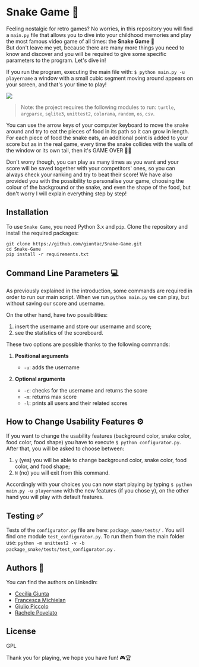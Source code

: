 # Snake Game 🐍

Feeling nostalgic for retro games? No worries, in this repository you will find a `main.py` file that allows you to dive into your childhood memories and play the most famous video game of all times: the **Snake Game** 🐍 <br/>But don't leave me yet, because there are many more things you need to know and discover and you will be required to give some specific parameters to the program. Let's dive in!

If you run the program, executing the main file with: `$ python main.py -u playername` a window with a small cubic segment moving around appears on your screen, and that's your time to play! 

![](snake_game.gif)

> Note: the project requires the following modules to run: `turtle`, `argparse`, `sqlite3`, `unittest2`, `colorama`, `random`, `os`, `csv`.

You can use the arrow keys of your computer keyboard to move the snake around and try to eat the pieces of food in its path so it can grow in length. For each piece of food the snake eats, an additional point is added to your score but as in the real game, every time the snake collides with the walls of the window or its own tail, then it's GAME OVER 👾❌ 

Don't worry though, you can play as many times as you want and your score will be saved together with your competitors' ones, so you can always check your ranking and try to beat their score! We have also provided you with the possibility to personalise your game, choosing the colour of the background or the snake, and even the shape of the food, but don't worry I will explain everything step by step!

## Installation
To use `Snake Game`, you need Python 3.x and `pip`. Clone the repository and install the required packages:

```
git clone https://github.com/giuntac/Snake-Game.git
cd Snake-Game
pip install -r requirements.txt
```

## Command Line Parameters 💻
As previously explained in the introduction, some commands are required in order to run our main script.
When we run `python main.py` we can play, but without saving our score and username.

On the other hand, have two possibilities:
1. insert the username and store our username and score;
2. see the statistics of the scoreboard.

These two options are possible thanks to the following commands:

1. **Positional arguments**
   * `-u`: adds the username 

2. **Optional arguments**
   * `-c`: checks for the username and returns the score 
   * `-m`: returns max score 
   * `-l`: prints all users and their related scores

## How to Change Usability Features ⚙️
If you want to change the usability features (background color, snake color, food color, food shape) you have to execute `$ python configurator.py`. 
After that, you will be asked to choose between:
1. `y` (yes) you will be able to change background color, snake color, food color, and food shape;
2. `N` (no) you will exit from this command. 

Accordingly with your choices you can now start playing by typing `$ python main.py -u playername` with the new features (if you chose y), on the other hand you will play with default features.

## Testing ✅
Tests of the `configurator.py` file are here: `package_name/tests/` .
You will find one module `test_configurator.py`.
To run them from the main folder use: `python -m unittest2 -v -b package_snake/tests/test_configurator.py` .

## Authors 👥
You can find the authors on LinkedIn:
* [Cecilia Giunta](https://www.linkedin.com/in/ceciliagiunta/)
* [Francesca Michielan](https://www.linkedin.com/in/francesca-michielan-6a3baa194/)
* [Giulio Piccolo](https://www.linkedin.com/in/giulio-piccolo/)
* [Rachele Povelato](https://www.linkedin.com/in/rachele-povelato-090b06195/)

## License
GPL

Thank you for playing, we hope you have fun! 🎮🏆

